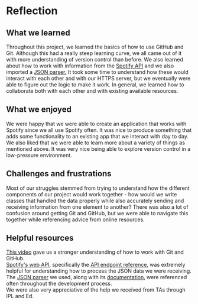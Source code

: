 # Reflection
## What we learned  
Throughout this project, we learned the basics of how to use GitHub and Git. Although this had a really steep learning curve, we all came out of it with more understanding of version control than before. We also learned about how to work with information from the [Spotify API](https://developer.spotify.com/documentation/web-api/) and we also imported a [JSON parser.](https://github.com/stleary/JSON-java) It took some time to understand how these would interact with each other and with our HTTPS server, but we eventually were able to figure out the logic to make it work. In general, we learned how to collaborate both with each other and with existing available resources. 

## What we enjoyed  
We were happy that we were able to create an application that works with Spotify since we all use Spotify often. It was nice to produce something that adds some functionality to an existing app that we interact with day to day. We also liked that we were able to learn more about a variety of things as mentioned above. It was very nice being able to explore version control in a low-pressure environment. 

## Challenges and frustrations  
Most of our struggles stemmed from trying to understand how the different components of our project would work together - how would we write classes that handled the data properly while also accurately sending and receiving information from one element to another? There was also a lot of confusion around getting Git and GitHub, but we were able to navigate this together while referencing advice from online resources. 

## Helpful resources  
[This video](https://missing.csail.mit.edu/2020/version-control/) gave us a stronger understanding of how to work with Git and GitHub.<br> 
[Spotify's web API](https://developer.spotify.com/documentation/web-api/), specifically the [API endpoint reference](https://developer.spotify.com/documentation/web-api/reference/), was extremely helpful for understanding how to process the JSON data we were receiving.<br> 
The [JSON parser](https://github.com/stleary/JSON-java) we used, along with its [documentation,](http://stleary.github.io/JSON-java/index.html) were referenced often throughout the development process.<br>
We were also very appreciative of the help we received from TAs through IPL and Ed. 
